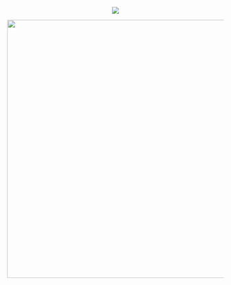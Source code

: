 
<p align="center">
  <img src="https://capsule-render.vercel.app/api?type=wave&color=auto&height=200&section=header&text=HELLO%20EVERYONE&fontSize=60" />
</p>
<p align="center">
   <img src="https://github.com/danuydstia/gif/blob/main/kny.gif" width="600"/>
 </p>
<!--
**danuydstia/danuydstia** is a ✨ _special_ ✨ repository because its `README.md` (this file) appears on your GitHub profile.

Here are some ideas to get you started:

- 🔭 I’m currently working on ...
- 🌱 I’m currently learning ...
- 👯 I’m looking to collaborate on ...
- 🤔 I’m looking for help with ...
- 💬 Ask me about ...
- 📫 How to reach me: ...
- 😄 Pronouns: ...
- ⚡ Fun fact: ...
-->

